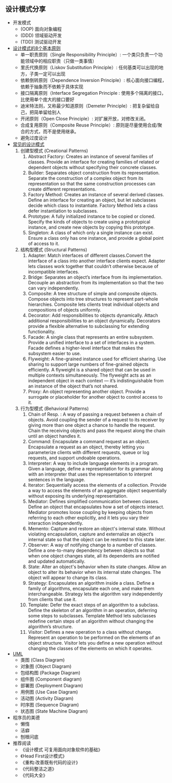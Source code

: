 设计模式分享
----------

* 开发模式
    * (OOP) 面向对象编程
    * (DDD) 领域驱动开发
    * (TDD) 测试驱动开发
* [设计模式的8个基本原则](http://blog.phpzendo.com/?p=470)
    * 单一职责原则（Single Responsibility Principle）: 一个类只负责一个功能领域中的相应职责（只做一类事情）
    * 里氏代换原则（Liskov Substitution Principle）:  任何基类可以出现的地方，子类一定可以出现
    * 依赖倒转原则（Dependence Inversion Principle）: 核心面向接口编程，依赖于抽象而不依赖于具体实现
    * 接口隔离原则（Interface Segregation Principle : 使用多个隔离的接口，比使用单个庞大的接口要好
    * 迪米特法则，又称最少知道原则（Demeter Principle）: 把复杂留给自己，把简单留给别人
    * 开闭原则（Open Close Principle）: 对扩展开放，对修改关闭。
    * 合成复用原则（Composite Reuse Principle）: 原则是尽量使用合成/聚合的方式，而不是使用继承。
    * 避免过度设计 
* [常见的设计模式](https://blog.csdn.net/Al_assad/article/details/79279719)
    1. 创建型模式 (Creational Patterns)
        1. Abstract Factory: Creates an instance of several families of classes. Provide an interface for creating families of related or dependent objects without specifying their concrete classes.
        2. Builder: Separates object construction from its representation. Separate the construction of a complex object from its representation so that the same construction processes can create different representations.
        3. Factory Method: Creates an instance of several derived classes. Define an interface for creating an object, but let subclasses decide which class to instantiate. Factory Method lets a class defer instantiation to subclasses.
        4. Prototype: A fully initialized instance to be copied or cloned. Specify the kinds of objects to create using a prototypical instance, and create new objects by copying this prototype.
        5. Singleton: A class of which only a single instance can exist. Ensure a class only has one instance, and provide a global point of access to it.
    2. 结构型模式 (Structural Patterns)
        1. Adapter: Match interfaces of different classes.Convert the interface of a class into another interface clients expect. Adapter lets classes work together that couldn’t otherwise because of incompatible interfaces.
        2. Bridge: Separates an object’s interface from its implementation. Decouple an abstraction from its implementation so that the two can vary independently.
        3. Composite: A tree structure of simple and composite objects. Compose objects into tree structures to represent part-whole hierarchies. Composite lets clients treat individual objects and compositions of objects uniformly.
        4. Decorator: Add responsibilities to objects dynamically.  Attach additional responsibilities to an object dynamically. Decorators provide a flexible alternative to subclassing for extending functionality.
        5. Facade: A single class that represents an entire subsystem. Provide a unified interface to a set of interfaces in a system. Facade defines a higher-level interface that makes the subsystem easier to use.
        6. Flyweight: A fine-grained instance used for efficient sharing. Use sharing to support large numbers of fine-grained objects efficiently. A flyweight is a shared object that can be used in multiple contexts simultaneously. The flyweight acts as an independent object in each context — it’s indistinguishable from an instance of the object that’s not shared.
        7. Proxy: An object representing another object. Provide a surrogate or placeholder for another object to control access to it. 
    3. 行为型模式 (Behavioral Patterns)
        1. Chain of Resp. : A way of passing a request between a chain of objects. Avoid coupling the sender of a request to its receiver by giving more than one object a chance to handle the request. Chain the receiving objects and pass the request along the chain until an object handles it.
        2. Command: Encapsulate a command request as an object. Encapsulate a request as an object, thereby letting you parameterize clients with different requests, queue or log requests, and support undoable operations.
        3. Interpreter: A way to include language elements in a program. Given a language, define a representation for its grammar along with an interpreter that uses the representation to interpret sentences in the language.
        4. Iterator: Sequentially access the elements of a collection. Provide a way to access the elements of an aggregate object sequentially without exposing its underlying representation.
        5. Mediator: Defines simplified communication between classes. Define an object that encapsulates how a set of objects interact. Mediator promotes loose coupling by keeping objects from referring to each other explicitly, and it lets you vary their interaction independently.
        6. Memento: Capture and restore an object's internal state. Without violating encapsulation, capture and externalize an object’s internal state so that the object can be restored to this state later.
        7. Observer: A way of notifying change to a number of classes. Define a one-to-many dependency between objects so that when one object changes state, all its dependents are notified and updated automatically.
        8. State: Alter an object's behavior when its state changes. Allow an object to alter its behavior when its internal state changes. The object will appear to change its class.
        9. Strategy: Encapsulates an algorithm inside a class. Define a family of algorithms, encapsulate each one, and make them interchangeable. Strategy lets the algorithm vary independently from clients that use it.
        10. Template: Defer the exact steps of an algorithm to a subclass. Define the skeleton of an algorithm in an operation, deferring some steps to subclasses. Template Method lets subclasses redefine certain steps of an algorithm without changing the algorithm’s structure.
        11. Visitor: Defines a new operation to a class without change. Represent an operation to be performed on the elements of an object structure. Visitor lets you define a new operation without changing the classes of the elements on which it operates.
* [UML](https://creately.com/blog/diagrams/uml-diagram-types-examples/)
    * 类图 (Class Diagram)
    * 对象图 (Object Diagram)
    * 包结构图 (Package Diagram)
    * 组件图 (Component diagram)
    * 部署图 (Deployment Diagram)
    * 用例图 (Use Case Diagram)
    * 活动图 (Activity Diagram)
    * 时序图 (Sequence Diagram)
    * 状态图 (State Machine Diagram)
* 程序员的美德
    * 懒惰
    * 洁癖
    * 刨根问底
* 推荐阅读
    * 《设计模式 可复用面向对象软件的基础》 
    * 《Head First设计模式》
    * 《重构:改善既有代码的设计》
    * 《代码整洁之道》
    * 《代码大全》
